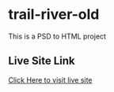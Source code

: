 ﻿# trail-river-old
 
 This is a PSD to HTML project
 
 ## Live Site Link

[Click Here to visit live site](https://trail-river-old.netlify.app/)
